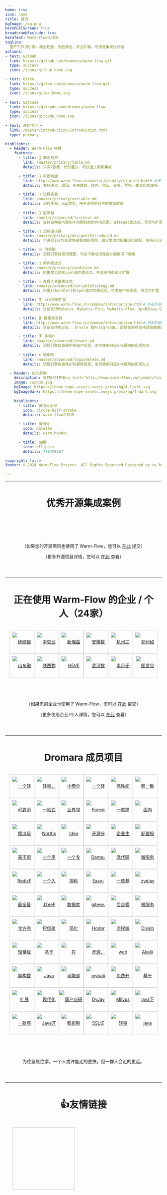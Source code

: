 ```yaml
---
home: true
icon: home
title: 首页
bgImage: /bg.png
heroFullScreen: true
breadcrumbExclude: true
heroText: Warm-Flow工作流
tagline:
  国产工作流引擎，简洁轻量，五脏俱全，灵活扩展，可快速集成设计器
actions:
- text: GitHub
  link: https://github.com/dromara/warm-flow.git
  type: success
  icon: /icons/github_home.svg

- text: Gitee
  link: https://gitee.com/dromara/warm-flow.git
  type: success
  icon: /icons/gitee_home.svg
  
- text: GitCode
  link: https://gitcode.com/dromara/warm-flow
  type: success
  icon: /icons/gitcode_home.svg
  
- text: 开始学习 ➜
  link: /master/introduction/introduction.html
  type: primary  

highlights:
  - header: Warm-Flow 特性
    features:
      - title: 🔅 简洁易用
        link: /master/primary/table.md
        details: 只有7张表，代码量少，可快速上手和集成

      - title: 🤏 审批功能
        link: http://www.warm-flow.cn/master/primary/started.html#_4%E3%80%81%E4%BB%A3%E7%A0%81%E7%A4%BA%E4%BE%8B
        details: 支持通过、退回、任意跳转、转办、终止、会签、票签、委派和加减签、互斥和并行网关

      - title: 🎐 流程变量
        link: /master/primary/variable.md
        details: 流程变量，map类型，用于流程执行中的数据转递
        
      - title: 🦻 监听器
        link: /master/advanced/listener.md
        details: 支持四种监听器和不同颗粒的的作用范围，支持spel表达式，灵活可扩展，参数传递，动态权限

      - title: 💯 流程设计器
        link: /master/primary/designerIntroduced.md
        details: 可通过jar包形式快速集成到项目，减少繁琐代码搬运和适配，支持solon和springboot

      - title: 👍 流程图
        details: 流程引擎自带流程图，可在不集成流程设计器情况下使用

      - title: 🔦 条件表达式
        link: /master/primary/condition.md
        details: 内置常见的和spel条件表达式，并且支持自定义扩展

      - title: ↔️ 办理人变量表达式
        link: /master/advanced/variableStategy.md
        details: 内置${handler}和spel格式的表达式，可满足不同场景，灵活可扩展

      - title: 🌎 orm框架扩展
        link: http://www.warm-flow.cn/common/introduction.html#_6%E3%80%81%E6%94%AF%E6%8C%81orm%E6%A1%86%E6%9E%B6%E7%B1%BB%E5%9E%8B
        details: 目前支持MyBatis、Mybatis-Plus、Mybatis-Flex、Jpa和Easy-Query，后续会由社区提供其他支持，扩展方便

      - title: 🎬 数据库支持
        link: http://www.warm-flow.cn/common/introduction.html#_5%E3%80%81%E6%94%AF%E6%8C%81%E6%95%B0%E6%8D%AE%E5%BA%93%E7%B1%BB%E5%9E%8B
        details: 目前支持MySQL 、Oracle 和PostgreSQL，后续会继续支持其他数据库或者国产数据库

      - title: 🏋 多租户
        link: /master/advanced/tenant.md
        details: 流程引擎自身维护多租户实现，也可使用对应orm框架的实现方式
        
      - title: ✖️ 软删除
        link: /master/advanced/logicdelete.md
        details: 流程引擎自身维护软删除实现，也可使用对应orm框架的实现方式

  - header: 加入群聊
    description: 有❓疑问❓先看<a href="http://www.warm-flow.cn/common/troubleshooting.html">常见问题</a>，然后再是提👉 <a href="https://gitee.com/dromara/warm-flow/issues">issue</a> 👈
    image: /wxqun.jpg
    bgImage: https://theme-hope-assets.vuejs.press/bg/4-light.svg
    bgImageDark: https://theme-hope-assets.vuejs.press/bg/4-dark.svg
    
    highlights:
      - title: 微信公众号
        icon: circle-half-stroke
        details: warm-flow工作流

      - title: 微信号
        icon: palette
        details: warm-houhou

      - title: qq群
        icon: ellipsis
        details: 778470567

copyright: false
footer: © 2024 Warm-Flow Project. All Rights Reserved Designed by <a href="https://gitee.com/min290">xiaohua</a> Member of <a href="https://dromara.org.cn/">Dromara</a> <br><a href="https://beian.miit.gov.cn/">赣ICP备2021008655号-3</a>

---
```



---
<div class="com-box-f s-width">
    <div class="s-fenge"></div>
    <br><strong style="font-size: 30px;">优秀开源集成案例</strong><br><br><br>
    <div class="com-box com-box-you table-show-pj">
        <SiteInfo
            name="hh-vue"
            desc="官方集成案例:springboot2+vue2"
            url="http://www.hhzai.top/"
            logo="http://localhost:8081/logo.png"
            repo="https://gitee.com/min290/hh-vue.git"
            preview="https://foruda.gitee.com/images/1734069989612682159/d8370b7a_2218307.png"
        />
        <SiteInfo
            name="seaflow"
            desc="seaflow 是一款 开源仿钉钉工作流 平台， 前端使用 vue3+element plus ， 实现 流程设计和审批功能， 后端基于国产工作流warm-flow 实现流程控制， 大大缩短了学习成本"
            url="http://124.222.180.108:8999/"
            logo="https://foruda.gitee.com/images/1724129097682545577/22d88a87_2218307.png"
            repo="https://gitee.com/qq75547276/seaflow"
            preview="https://foruda.gitee.com/images/1734071245444213365/6827b6a0_1251122.png"
        />
        <SiteInfo
            name="RuoYi-Vue3"
            desc="官方集成案例:vue3前端"
            url="http://www.hhzai.top/"
            logo="http://localhost:8081/logo.png"
            repo="https://gitee.com/min290/RuoYi-Vue3.git"
            preview="https://foruda.gitee.com/images/1734069989612682159/d8370b7a_2218307.png"
        />
    </div>
    <div style="height: 10px; clear: both;"></div>
    <p>
    	（如果您的开源项目也使用了 Warm-Flow，您可以 <a href="https://gitee.com/dromara/warm-flow/issues/IBB37F" target="_blank">在此</a> 提交）
    </p>
    <p>
    	（更多开源项目详情，您可以 <a href="/common/projectexample.html" target="_blank">在此</a> 查看）
    </p>
</div>

---
<div class="com-box-f s-width">
    <div class="s-fenge"></div>
    <br><strong style="font-size: 30px;">正在使用 Warm-Flow 的企业 / 个人（24家）</strong><br><br><br>
    <div class="com-box com-box-you table-show-pj">
        <a href="https://maxkey.top/" target="_blank">
    		<img class="lazy" data-original="https://www.bankoffs.com.cn/" title="抚顺银行" src="https://foruda.gitee.com/images/1724129406609614381/b3e2d2aa_2218307.png" style="">
    	</a>
    	<a href="https://gitee.com/dromara/TLog" target="_blank">
    		<img class="lazy" data-original="https://www.sneb.com.cn/zhgj/index_2578.html" title="中交武汉智行国际" src="https://foruda.gitee.com/images/1732083419998818655/3e444f08_2218307.png" style="">
    	</a>
    	<a href="https://gitee.com/dromara/liteFlow" target="_blank">
    		<img class="lazy" data-original="https://www.xly-net.com/login" title="新理益智慧网络科技（重庆）有限公司" src="https://foruda.gitee.com/images/1732083517105041838/b685e15c_2218307.png" style="">
    	</a>
    	<a href="https://hutool.cn/" target="_blank">
    		<img class="lazy" data-original="https://www.ctcemti.com" title="安徽数智建造研究院有限公司" src="https://foruda.gitee.com/images/1724128444763892376/f5925815_2218307.png" style="">
    	</a>
    	<a href="https://sa-token.cc/" target="_blank">
    		<img class="lazy" data-original="http://www.3into1.cn" title="杭州三之一智联科技有限公司" src="https://foruda.gitee.com/images/1724128656910849672/05712913_2218307.png" style="">
    	</a>
    	<a href="https://gitee.com/dromara/hmily" target="_blank">
    		<img class="lazy" data-original="https://ruyangkeji.com/" title="郑州如阳科技有限公司" src="https://foruda.gitee.com/images/1724128729136918262/f79703a0_2218307.png" style="">
    	</a>
    	<a href="https://gitee.com/dromara/Raincat" target="_blank">
    		<img class="lazy" data-original="https://www.runyoucloud.com" title="山东融佑信息科技有限公司" src="https://foruda.gitee.com/images/1724129195385753446/c9b9b908_2218307.png" style="">
    	</a>
    	<a href="https://gitee.com/dromara/myth" target="_blank">
    		<img class="lazy" data-original="http://www.aiwld.com.cn" title="陕西物联达智能科技有限公司" src="https://foruda.gitee.com/images/1724129259885472852/d538bd26_2218307.png" style="">
    	</a>
    	<a href="https://cubic.jiagoujishu.com/" target="_blank">
    		<img class="lazy" data-original="http://www.h5ve.com" title="H5VE团队" src="https://foruda.gitee.com/images/1724129316656246511/9f588786_2218307.png" style="">
    	</a>
    	<a href="http://forest.dtflyx.com/" target="_blank">
    		<img class="lazy" data-original="https://gitee.com/qq75547276/openflow-admin" title="武汉数演科技有限公司" nf="" src="https://foruda.gitee.com/images/1724129097682545577/22d88a87_2218307.png" style="">
    	</a>
    	<a href="https://jpom.top/" target="_blank">
    		<img class="lazy" data-original="" title="半月无霜" src="http://localhost:8081/logo.png" style="">
    	</a>
        <a href="https://jpom.top/" target="_blank">
    		<img class="lazy" data-original="" title="图灵谷" src="http://localhost:8081/logo.png" style="">
    	</a>
    </div>
    <div style="height: 10px; clear: both;"></div>
    <p>
    	（如果您的企业也使用了 Warm-Flow，您可以 <a href="https://gitee.com/dromara/warm-flow/issues/I7Y57D" target="_blank">在此</a> 提交）
    </p>
    <p>
    	（更多使用企业/个人详情，您可以 <a href="/common/companyintegration.md" target="_blank">在此</a> 查看）
    </p>
</div>

---
<div class="com-box-f s-width">
    <div class="s-fenge"></div>
    <br><strong style="font-size: 30px;">Dromara 成员项目</strong><br><br><br>
    <div class="com-box com-box-you table-show-pj">
    	<a href="https://gitee.com/dromara/TLog" target="_blank">
    		<img class="lazy" data-original="https://oss.dev33.cn/sa-token/link/tlog.png" title="一个轻量级的分布式日志标记追踪神器，10分钟即可接入，自动对日志打标签完成微服务的链路追踪" src="https://oss.dev33.cn/sa-token/link/tlog.png" style="">
    	</a>
    	<a href="https://gitee.com/dromara/liteFlow" target="_blank">
    		<img class="lazy" data-original="https://oss.dev33.cn/sa-token/link/liteflow.png" title="轻量，快速，稳定，可编排的组件式流程引擎" src="https://oss.dev33.cn/sa-token/link/liteflow.png" style="">
    	</a>
    	<a href="https://hutool.cn/" target="_blank">
    		<img class="lazy" data-original="https://oss.dev33.cn/sa-token/link/hutool.jpg" title="小而全的Java工具类库，使Java拥有函数式语言般的优雅，让Java语言也可以“甜甜的”。" src="https://oss.dev33.cn/sa-token/link/hutool.jpg" style="">
    	</a>
    	<a href="https://sa-token.cc/" target="_blank">
    		<img class="lazy" data-original="https://oss.dev33.cn/sa-token/link/sa-token.png" title="一个轻量级 java 权限认证框架，让鉴权变得简单、优雅！" src="https://oss.dev33.cn/sa-token/link/sa-token.png" style="">
    	</a>
    	<a href="https://gitee.com/dromara/hmily" target="_blank">
    		<img class="lazy" data-original="https://oss.dev33.cn/sa-token/link/hmily.png" title="高性能一站式分布式事务解决方案。" src="https://oss.dev33.cn/sa-token/link/hmily.png" style="">
    	</a>
    	<a href="https://gitee.com/dromara/Raincat" target="_blank">
    		<img class="lazy" data-original="https://oss.dev33.cn/sa-token/link/raincat.png" title="强一致性分布式事务解决方案。" src="https://oss.dev33.cn/sa-token/link/raincat.png" style="">
    	</a>
    	<a href="https://gitee.com/dromara/myth" target="_blank">
    		<img class="lazy" data-original="https://oss.dev33.cn/sa-token/link/myth.png" title="可靠消息分布式事务解决方案。" src="https://oss.dev33.cn/sa-token/link/myth.png" style="">
    	</a>
    	<a href="https://cubic.jiagoujishu.com/" target="_blank">
    		<img class="lazy" data-original="https://oss.dev33.cn/sa-token/link/cubic.png" title="一站式问题定位平台，以agent的方式无侵入接入应用，完整集成arthas功能模块，致力于应用级监控，帮助开发人员快速定位问题" src="https://oss.dev33.cn/sa-token/link/cubic.png" style="">
    	</a>
    	<a href="https://maxkey.top/" target="_blank">
    		<img class="lazy" data-original="https://oss.dev33.cn/sa-token/link/maxkey.png" title="业界领先的身份管理和认证产品" src="https://oss.dev33.cn/sa-token/link/maxkey.png" style="">
    	</a>
    	<a href="http://forest.dtflyx.com/" target="_blank">
    		<img class="lazy" data-original="https://oss.dev33.cn/sa-token/link/forest-logo.png" title="Forest能够帮助您使用更简单的方式编写Java的HTTP客户端" nf="" src="https://oss.dev33.cn/sa-token/link/forest-logo.png" style="">
    	</a>
    	<a href="https://jpom.top/" target="_blank">
    		<img class="lazy" data-original="https://oss.dev33.cn/sa-token/link/jpom.png" title="一款简而轻的低侵入式在线构建、自动部署、日常运维、项目监控软件" src="https://oss.dev33.cn/sa-token/link/jpom.png" style="">
    	</a>
    	<a href="https://su.usthe.com/" target="_blank">
    		<img class="lazy" data-original="https://oss.dev33.cn/sa-token/link/sureness.png" title="面向 REST API 的高性能认证鉴权框架" src="https://oss.dev33.cn/sa-token/link/sureness.png" style="">
    	</a>
    	<a href="https://easy-es.cn/" target="_blank">
    		<img class="lazy" data-original="https://oss.dev33.cn/sa-token/link/easy-es2.png" title="傻瓜级ElasticSearch搜索引擎ORM框架" src="https://oss.dev33.cn/sa-token/link/easy-es2.png" style="">
    	</a>
    	<a href="https://gitee.com/dromara/northstar" target="_blank">
    		<img class="lazy" data-original="https://oss.dev33.cn/sa-token/link/northstar_logo.png" title="Northstar盈富量化交易平台" src="https://oss.dev33.cn/sa-token/link/northstar_logo.png" style="">
    	</a>
    	<a href="https://dromara.gitee.io/fast-request/" target="_blank">
    		<img class="lazy" data-original="https://oss.dev33.cn/sa-token/link/fast-request.gif" title="Idea 版 Postman，为简化调试API而生" src="https://oss.dev33.cn/sa-token/link/fast-request.gif" style="">
    	</a>
    	<a href="https://www.jeesuite.com/" target="_blank">
    		<img class="lazy" data-original="https://oss.dev33.cn/sa-token/link/mendmix.png" title="开源分布式云原生架构一站式解决方案" src="https://oss.dev33.cn/sa-token/link/mendmix.png" style="">
    	</a>
    	<a href="https://gitee.com/dromara/koalas-rpc" target="_blank">
    		<img class="lazy" data-original="https://oss.dev33.cn/sa-token/link/koalas-rpc2.png" title="企业生产级百亿日PV高可用可拓展的RPC框架。" src="https://oss.dev33.cn/sa-token/link/koalas-rpc2.png" style="">
    	</a>
    	<a href="https://async.sizegang.cn/" target="_blank">
    		<img class="lazy" data-original="https://oss.dev33.cn/sa-token/link/gobrs-async.png" title="配置极简功能强大的异步任务动态编排框架" src="https://oss.dev33.cn/sa-token/link/gobrs-async.png" style="">
    	</a>
    	<a href="https://dynamictp.cn/" target="_blank">
    		<img class="lazy" data-original="https://oss.dev33.cn/sa-token/link/dynamic-tp.png" title="基于配置中心的轻量级动态可监控线程池" src="https://oss.dev33.cn/sa-token/link/dynamic-tp.png" style="">
    	</a>
    	<a href="https://www.x-easypdf.cn" target="_blank">
    		<img class="lazy" data-original="https://oss.dev33.cn/sa-token/link/x-easypdf.png" title="一个用搭积木的方式构建pdf的框架（基于pdfbox）" src="https://oss.dev33.cn/sa-token/link/x-easypdf.png" style="">
    	</a>
    	<a href="http://dromara.gitee.io/image-combiner" target="_blank">
    		<img class="lazy" data-original="https://oss.dev33.cn/sa-token/link/image-combiner.png" title="一个专门用于图片合成的工具，没有很复杂的功能，简单实用，却不失强大" src="https://oss.dev33.cn/sa-token/link/image-combiner.png" style="">
    	</a>
    	<a href="https://www.herodotus.cn/" target="_blank">
    		<img class="lazy" data-original="https://oss.dev33.cn/sa-token/link/dante-cloud2.png" title="Dante-Cloud 是一款企业级微服务架构和服务能力开发平台。" src="https://oss.dev33.cn/sa-token/link/dante-cloud2.png" style="">
    	</a>
    	<a href="http://www.mtruning.club" target="_blank">
    		<img class="lazy" data-original="https://oss.dev33.cn/sa-token/link/go-view.png" title="低代码数据可视化开发平台" src="https://oss.dev33.cn/sa-token/link/go-view.png" style="">
    	</a>
    	<a href="https://tangyh.top/" target="_blank">
    		<img class="lazy" data-original="https://oss.dev33.cn/sa-token/link/lamp-cloud.png" title="微服务中后台快速开发平台，支持租户(SaaS)模式、非租户模式" src="https://oss.dev33.cn/sa-token/link/lamp-cloud.png" style="">
    	</a>
    	<a href="https://www.redisfront.com/" target="_blank">
    		<img class="lazy" data-original="https://oss.dev33.cn/sa-token/link/redis-front.png" title="RedisFront 是一款开源免费的跨平台 Redis 桌面客户端工具, 支持单机模式, 集群模式, 哨兵模式以及 SSH 隧道连接, 可轻松管理Redis缓存数据." src="https://oss.dev33.cn/sa-token/link/redis-front.png" style="">
    	</a>
    	<a href="https://www.yuque.com/u34495/mivcfg" target="_blank">
    		<img class="lazy" data-original="https://oss.dev33.cn/sa-token/link/electron-egg.png" title="一个入门简单、跨平台、企业级桌面软件开发框架" src="https://oss.dev33.cn/sa-token/link/electron-egg.png" style="">
    	</a>
    	<a href="https://gitee.com/dromara/open-capacity-platform" target="_blank">
    		<img class="lazy" data-original="https://oss.dev33.cn/sa-token/link/open-capacity-platform.jpg" title="简称ocp是基于Spring Cloud的企业级微服务框架(用户权限管理，配置中心管理，应用管理，....)" src="https://oss.dev33.cn/sa-token/link/open-capacity-platform.jpg" style="">
    	</a>
    	<a href="http://easy-trans.fhs-opensource.top/" target="_blank">
    		<img class="lazy" data-original="https://oss.dev33.cn/sa-token/link/easy_trans.png" title="Easy-Trans 一个注解搞定数据翻译,减少30%SQL代码量" src="https://oss.dev33.cn/sa-token/link/easy_trans.png" style="">
    	</a>
    	<a href="https://gitee.com/dromara/neutrino-proxy" target="_blank">
    		<img class="lazy" data-original="https://oss.dev33.cn/sa-token/link/neutrino-proxy.svg" title="一款基于 Netty 的、开源的内网穿透神器。" src="https://oss.dev33.cn/sa-token/link/neutrino-proxy.svg" style="">
    	</a>
    	<!-- <a href="https://chatgpt.cn.obiscr.com/" target="_blank">
    		<img class="lazy" data-original="https://oss.dev33.cn/sa-token/link/chatgpt.png"
    			title="一个支持在 JetBrains 系列 IDE 上运行的 ChatGPT 的插件。">
    	</a> -->
    	<a href="https://gitee.com/dromara/zyplayer-doc" target="_blank">
    		<img class="lazy" data-original="https://oss.dev33.cn/sa-token/link/zyplayer-doc.png" title="zyplayer-doc是一款适合团队和个人使用的WIKI文档管理工具，同时还包含数据库文档、Api接口文档。" src="https://oss.dev33.cn/sa-token/link/zyplayer-doc.png" style="">
    	</a>
    	<a href="https://gitee.com/dromara/payment-spring-boot" target="_blank">
    		<img class="lazy" data-original="https://oss.dev33.cn/sa-token/link/payment-spring-boot.png" title="最全最好用的微信支付V3 Spring Boot 组件。" src="https://oss.dev33.cn/sa-token/link/payment-spring-boot.png" style="">
    	</a>
    	<a href="https://www.j2eefast.com/" target="_blank">
    		<img class="lazy" data-original="https://oss.dev33.cn/sa-token/link/j2eefast.png" title="J2eeFAST 是一个致力于中小企业 Java EE 企业级快速开发平台,我们永久开源!" src="https://oss.dev33.cn/sa-token/link/j2eefast.png" style="">
    	</a>
    	<a href="https://gitee.com/dromara/data-compare" target="_blank">
    		<img class="lazy" data-original="https://oss.dev33.cn/sa-token/link/dataCompare.png" title="数据库比对工具：hive 表数据比对，mysql、Doris 数据比对，实现自动化配置进行数据比对，避免频繁写sql 进行处理，低代码(Low-Code) 平台" src="https://oss.dev33.cn/sa-token/link/dataCompare.png" style="">
    	</a>
    	<a href="https://gitee.com/dromara/open-giteye-api" target="_blank">
    		<img class="lazy" data-original="https://oss.dev33.cn/sa-token/link/open-giteye-api.svg" title="giteye.net 是专为开源作者设计的数据图表服务工具类站点，提供了包括 Star 趋势图、贡献者列表、Gitee指数等数据图表服务。" src="https://oss.dev33.cn/sa-token/link/open-giteye-api.svg" style="">
    	</a>
    	<a href="https://gitee.com/dromara/RuoYi-Vue-Plus" target="_blank">
    		<img class="lazy" data-original="https://oss.dev33.cn/sa-token/link/RuoYi-Vue-Plus.png" title="后台管理系统 重写 RuoYi-Vue 所有功能 集成 Sa-Token + Mybatis-Plus + Jackson + Xxl-Job + SpringDoc + Hutool + OSS 定期同步" src="https://oss.dev33.cn/sa-token/link/RuoYi-Vue-Plus.png" style="">
    	</a>
    	<a href="https://gitee.com/dromara/RuoYi-Cloud-Plus" target="_blank">
    		<img class="lazy" data-original="https://oss.dev33.cn/sa-token/link/RuoYi-Cloud-Plus.png" title="微服务管理系统 重写RuoYi-Cloud所有功能 整合 SpringCloudAlibaba Dubbo3.0 Sa-Token Mybatis-Plus MQ OSS ES Xxl-Job Docker 全方位升级 定期同步" src="https://oss.dev33.cn/sa-token/link/RuoYi-Cloud-Plus.png" style="">
    	</a>
    	<a href="https://gitee.com/dromara/stream-query" target="_blank">
    		<img class="lazy" data-original="https://oss.dev33.cn/sa-token/link/stream-query.png" title="允许完全摆脱 Mapper 的 mybatis-plus 体验！封装 stream 和 lambda 操作进行数据返回处理。" src="https://oss.dev33.cn/sa-token/link/stream-query.png" style="">
    	</a>
    	<a href="https://wind.kim/" target="_blank">
    		<img class="lazy" data-original="https://oss.dev33.cn/sa-token/link/sms4j.png" title="短信聚合工具，让发送短信变的更简单。" src="https://oss.dev33.cn/sa-token/link/sms4j.png" style="">
    	</a>
    	<a href="https://cloudeon.top/" target="_blank">
    		<img class="lazy" data-original="https://oss.dev33.cn/sa-token/link/cloudeon.png" title="简化kubernetes上大数据集群的运维管理" src="https://oss.dev33.cn/sa-token/link/cloudeon.png" style="">
    	</a>
    	<a href="https://github.com/dromara/hodor" target="_blank">
    		<img class="lazy" data-original="https://oss.dev33.cn/sa-token/link/hodor.png" title="Hodor是一个专注于任务编排和高可用性的分布式任务调度系统。" src="https://oss.dev33.cn/sa-token/link/hodor.png" style="">
    	</a>
    	<a href="http://nsrule.com/" target="_blank">
    		<img class="lazy" data-original="https://oss.dev33.cn/sa-token/link/test-hub.png" title="流程编排，插件驱动，测试无限可能" src="https://oss.dev33.cn/sa-token/link/test-hub.png" style="">
    	</a>
    	<a href="https://gitee.com/dromara/disjob" target="_blank">
    		<img class="lazy" data-original="https://oss.dev33.cn/sa-token/link/disjob-2.png" title="Disjob是一个分布式的任务调度框架" src="https://oss.dev33.cn/sa-token/link/disjob-2.png" style="">
    	</a>
    	<a href="https://gitee.com/dromara/binlog4j" target="_blank">
    		<img class="lazy" data-original="https://oss.dev33.cn/sa-token/link/Binlog4j.png" title="轻量级 Mysql Binlog 客户端, 提供宕机续读, 高可用集群等特性" src="https://oss.dev33.cn/sa-token/link/Binlog4j.png" style="">
    	</a>
    	<a href="https://gitee.com/dromara/yft-design" target="_blank">
    		<img class="lazy" data-original="https://oss.dev33.cn/sa-token/link/yft-design.png" title="基于 Canvas 的开源版 创客贴 支持导出json，svg, image文件。" src="https://oss.dev33.cn/sa-token/link/yft-design.png" style="">
    	</a>
    	<a href="https://gitee.com/dromara/x-file-storage" target="_blank">
    		<img class="lazy" data-original="https://oss.dev33.cn/sa-token/link/x-file-storage.svg" title="在 SpringBoot 中通过简单的方式将文件存储到 本地、阿里云 OSS、腾讯云 COS、七牛云 Kodo等" src="https://oss.dev33.cn/sa-token/link/x-file-storage.svg" style="">
    	</a>
    	<a href="https://wemq.nicholasld.cn/" target="_blank">
    		<img class="lazy" data-original="https://oss.dev33.cn/sa-token/link/wemq.png" title="开源、高性能、安全、功能强大的物联网调试和管理解决方案。" src="https://oss.dev33.cn/sa-token/link/wemq.png" style="">
    	</a>
    	<a href="https://gitee.com/dromara/mayfly-go" target="_blank">
    		<img class="lazy" data-original="https://oss.dev33.cn/sa-token/link/mayfly-go.png" title="web 版 linux(终端[终端回放] 文件 脚本 进程 计划任务)、数据库（mysql postgres）、redis(单机 哨兵 集群)、mongo 统一管理操作平台" src="https://oss.dev33.cn/sa-token/link/mayfly-go.png" style="">
    	</a>
    	<a href="https://akali.yomahub.com/" target="_blank">
    		<img class="lazy" data-original="https://oss.dev33.cn/sa-token/link/akali.png" title="Akali(阿卡丽)，轻量级本地化热点检测/降级框架，10秒钟即可接入使用！大流量下的神器" src="https://oss.dev33.cn/sa-token/link/akali.png" style="">
    	</a>
    	<a href="https://gitee.com/dromara/dbswitch" target="_blank">
    		<img class="lazy" data-original="https://oss.dev33.cn/sa-token/link/dbswitch.png" title="异构数据库迁移同步(搬家)工具。" src="https://oss.dev33.cn/sa-token/link/dbswitch.png" style="">
    	</a>
    	<a href="https://gitee.com/dromara/easyAi" target="_blank">
    		<img class="lazy" data-original="https://oss.dev33.cn/sa-token/link/easyAI.png" title="Java 傻瓜式 AI 框架。" src="https://oss.dev33.cn/sa-token/link/easyAI.png" style="">
    	</a>
    	<a href="https://gitee.com/dromara/tianai-captcha" target="_blank">
    		<img class="lazy" data-original="https://oss.dev33.cn/sa-token/link/tianai-captcha.png" title="可能是java界最好的开源行为验证码 captcha、captcha、captcha、captcha、tianai-captcha [滑块验证码、点选验证码、行为验证码、旋转验证码， 滑动验证码]。" src="https://oss.dev33.cn/sa-token/link/tianai-captcha.png" style="">
    	</a>
    	<a href="https://gitee.com/dromara/mybatis-plus-ext" target="_blank">
    		<img class="lazy" data-original="https://oss.dev33.cn/sa-token/link/mybatis-plus-ext.png" title="mybatis-plus 框架的增强拓展包。" src="https://oss.dev33.cn/sa-token/link/mybatis-plus-ext.png" style="">
    	</a>
    	<a href="https://gitee.com/dromara/dax-pay" target="_blank">
    		<img class="lazy" data-original="https://oss.dev33.cn/sa-token/link/dax-pay.png" title="免费开源的支付网关。" src="https://oss.dev33.cn/sa-token/link/dax-pay.png" style="">
    	</a>
    	<a href="https://gitee.com/dromara/sayOrder" target="_blank">
    		<img class="lazy" data-original="https://oss.dev33.cn/sa-token/link/sayorder.png" title="基于easyAi引擎的JAVA高性能，低成本，轻量级智能客服。" src="https://oss.dev33.cn/sa-token/link/sayorder.png" style="">
    	</a>
    	<a href="https://gitee.com/dromara/mybatis-jpa-extra" target="_blank">
    		<img class="lazy" data-original="https://oss.dev33.cn/sa-token/link/mybatis-jpa-extra.png" title="扩展MyBatis JPA支持，简化CUID操作，增强SELECT分页查询" src="https://oss.dev33.cn/sa-token/link/mybatis-jpa-extra.png" style="">
    	</a>
    	<a href="https://newcar.js.org/zh/" target="_blank">
    		<img class="lazy"  data-original="https://oss.dev33.cn/sa-token/link/newcar.png" title="现代化的动画引擎" src="https://oss.dev33.cn/sa-token/link/newcar.png" style="">
    	</a>
    	<a href="http://warm-flow.cn" target="_blank">
    		<img class="lazy"  data-original="https://oss.dev33.cn/sa-token/link/warm-flow.png" title="国产自研工作流，其特点简洁(只有6张表)但又不简单，五脏俱全，组件独立，可扩展，可满足中小项目的组件。" src="https://oss.dev33.cn/sa-token/link/warm-flow.png" style="max-width: 110%">
    	</a>
    	<a href="https://gitee.com/dromara/dy-java" target="_blank">
    		<img class="lazy" data-original="https://oss.dev33.cn/sa-token/link/dy-java.png" title="DyJava是一款功能强大的抖音Java开发工具包" src="https://oss.dev33.cn/sa-token/link/dy-java.png" style="">
    	</a>
    	<a href="https://gitee.com/dromara/MilvusPlus" target="_blank">
    		<img class="lazy" data-original="https://oss.dev33.cn/sa-token/link/MilvusPlus-logo.png" title="MilvusPlus（简称 MP）是一个 Milvus 的操作工具，旨在简化与 Milvus 向量数据库的交互，为开发者提供类似 MyBatis-Plus 注解和方法调用风格的直观 API,提高效率而生。" src="https://oss.dev33.cn/sa-token/link/MilvusPlus-logo.png" style="">
    	</a>
    	<a href="http://www.easy-query.com/easy-query-doc/" target="_blank">
    		<img class="lazy" data-original="https://oss.dev33.cn/sa-token/link/easy-query.png" title="java下唯一一款同时支持强类型对象关系查询和强类型SQL语法查询的ORM,拥有对象模型筛选、隐式子查询、隐式join、显式子查询、显式join,支持Java/Kotlin" src="https://oss.dev33.cn/sa-token/link/easy-query.png" style="">
    	</a>
    	<a href="https://gitee.com/dromara/orion-visor" target="_blank">
    		<img class="lazy" data-original="https://oss.dev33.cn/sa-token/link/horizontal.png" title="一款高颜值、现代化的智能运维&amp;轻量堡垒机平台。" src="https://oss.dev33.cn/sa-token/link/horizontal.png" style="">
    	</a>
    	<a href="https://www.ujcms.com/" target="_blank">
    		<img class="lazy" data-original="https://oss.dev33.cn/sa-token/link/ujcms.png" title="Java开源网站内容管理系统(java cms)。使用SpringBoot、MyBatis、Vue3、ElementPlus、Vite、TypeScript等技术开发。" src="https://oss.dev33.cn/sa-token/link/ujcms.png" style="">
    	</a>
    	<a href="https://gitee.com/dromara/skyeye" target="_blank">
    		<img class="lazy" data-original="https://oss.dev33.cn/sa-token/link/skyeye-logo.png" title="智能制造一体化，采用Springboot + winUI的低代码平台开发模式。包含30多个应用模块、50多种电子流程" src="https://oss.dev33.cn/sa-token/link/skyeye-logo.png" style="">
    	</a>
    	<a href="https://domain-admin.cn/" target="_blank">
    		<img class="lazy" data-original="https://oss.dev33.cn/sa-token/link/domain-admin.png" title="SSL证书监测平台，申请证书，自动续签，到期提醒。" src="https://oss.dev33.cn/sa-token/link/domain-admin.png" style="">
    	</a>
    	<a href="https://gitee.com/dromara/carbon" target="_blank">
    		<img class="lazy" data-original="https://oss.dev33.cn/sa-token/link/carbon.png" title="轻量级、语义化、对开发者友好的 golang 时间处理库" src="https://oss.dev33.cn/sa-token/link/carbon.png" style="">
    	</a>
    	<a href="https://gitee.com/dromara/mica-mqtt" target="_blank">
    		<img class="lazy" data-original="https://oss.dev33.cn/sa-token/link/mica-mqtt.png" title="java mqtt 基于 java aio 实现，开源、简单、易用、低延迟、高性能百万级 java mqtt client 组件和 java mqtt broker 服务。" src="https://oss.dev33.cn/sa-token/link/mica-mqtt.png" style="">
    	</a>
    </div>
    <div style="height: 10px; clear: both;"></div>
    <p>
    	为往圣继绝学，一个人或许能走的更快，但一群人会走的更远。
    </p>
</div>

<style>
  .com-box {
    display: flex;
    flex-wrap: wrap;
    width: 100%;
    margin-bottom: 50px;
    justify-content: flex-start;
  }
  .com-box-f {
      padding: 1em 1em;
      padding-bottom: 30px;
      text-align: center;
  }
  .com-box-you a {
      flex: 0 0 14.5%;
      line-height: 60px;
      height: 60px;
      margin: 10px;
  }
  .table-show-pj a img {
    min-width: 60%;
    max-width: 80%;
    vertical-align: middle;
    max-height: 100%;
    transition: transform 0.2s !important;
  }
  .table-show-pj a {
    border-width: 0 1px 1px 0px;
  }
  .table-show-pj a {
    flex: 0 0 16.5%;
    border: 1px #d5d5d5 solid;
    margin: 0;
    padding: 7px 0;
    overflow: hidden;
  }
  .com-box a {
      display: block;
      flex: 1 0 14.5%;
      margin: 0px;
      cursor: pointer;
  }   

  .vp-feature-item:hover {
    background-color: var(--bg-color-secondary);
    box-shadow: 0 2px 12px 0 var(--card-shadow);
    transform: translate(-2px, -2px);
    transform: scale(1.05);
  }
    .links {
        display: flex;
        flex-wrap: wrap;
    }

    .links a {
        padding: 10px;
    }

    .links a img {
        width: 200px !important;
        height: 200px !important;
    }
    .vp-feature-item:hover {
    background-color: var(--bg-color-secondary);
    box-shadow: 0 2px 12px 0 var(--card-shadow);
    transform: translate(-2px, -2px);
    transform: scale(1.05);
  }

  .links {
    display: flex;
    flex-wrap: wrap;
  }

  .links a {
    padding: 10px;
  }

  .links a img {
    width: 200px !important;
    height: 200px !important;
  }

</style>

---
<div style="padding: 1em 1em; padding-bottom: 30px; text-align: center;">
	<br><strong style="font-size: 30px;">👍友情链接</strong><br><br><br>
    <div class="links ">
            <a :href="item.href" target="_blank" v-for="item in projectList" :key="item.href">
              <img :src="item.src" :alt="item.alt" :title="item.title">
            </a>
    </div>
</div>



<script>

import { ref, onMounted } from 'vue';

export default {
  setup() {
    const projectList = ref([]);
    const links = ref();

    const fetchData = async () => {
      projectList.value = [
        { href: "https://item.jd.com/13928958.html", src: "/yqlj/flowableHb.jpg", alt: "open-capacity-platform", title: "对flowable有兴趣的朋友可以购买贺波老师的书《深入flowable流程引擎》" },
        { href: "http://www.easy-query.com/easy-query-doc/", src: "/yqlj/easy-query.png", alt: "open-capacity-platform", title: "java下唯一一款同时支持强类型对象关系查询和强类型SQL语法查询的ORM,拥有对象模型筛选、隐式子查询、隐式join、显式子查询、显式join,支持Java/Kotlin" },
      ];
    };

    const navigateTo = () => {
      const pElement = document.querySelector('.vp-hero-actions');

      var contentToAppend = `        <p>
          <a href="https://gitee.com/dromara/warm-flow.git" style="margin-left: 12px;"><img src="https://gitee.com/dromara/warm-flow/badge/star.svg?theme=dark"></a>
          <a href='https://gitee.com/dromara/warm-flow/members'><img src='https://gitee.com/dromara/warm-flow/badge/fork.svg?theme=dark' alt='fork'></a>
          <a href='https://github.com/dromara/warm-flow.git'><img src='https://img.shields.io/github/stars/dromara/warm-flow.svg' alt='fork'></a>
          <a href='https://github.com/dromara/warm-flow.git'><img src='https://img.shields.io/github/forks/dromara/warm-flow.svg' alt='fork'></a>
          <a href='https://gitcode.com/dromara/warm-flow'><img src='https://gitcode.com/dromara/warm-flow/star/badge.svg' alt='fork'></a>
          <a href='https://gitee.com/dromara/warm-flow/blob/master/LICENSE'><img src='https://img.shields.io/badge/License-Apache2.0-blue.svg' alt='fork'></a>
        </p>
      `;

      if (pElement) {
        pElement.insertAdjacentHTML('afterend', contentToAppend);
      } else {
        console.error('.vp-hero-actions 元素未找到');
      }

      const element = document.querySelector('.main-description');
      const text = element.textContent;
      let index = 0;
    
      element.textContent = '';
    
      function typeWriter() {
        if (index < text.length) {
          element.textContent += text.charAt(index);
          index++;
          setTimeout(typeWriter, 100);
        }
      }
    
      typeWriter();
    };

    onMounted(() => {
      fetchData();
      navigateTo();
    });

    return {
      projectList,
      links,
    };
  },
};
</script>
